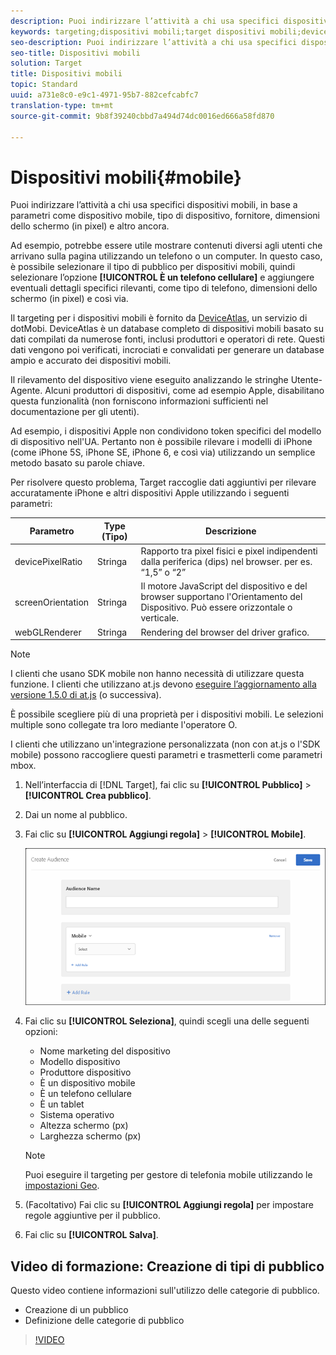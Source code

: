 ```yaml
---
description: Puoi indirizzare l’attività a chi usa specifici dispositivi mobili, in base a parametri come dispositivo mobile, tipo di dispositivo, fornitore, dimensioni dello schermo (in pixel) e altro ancora.
keywords: targeting;dispositivi mobili;target dispositivi mobili;deviceatlas;iphone;modelli di iphone;device atlas;displaywidth;larghezza display;altezza display;tipo di dispositivo;displayheight;telefono;tablet;modello di dispositivo
seo-description: Puoi indirizzare l’attività a chi usa specifici dispositivi mobili, in base a parametri come dispositivo mobile, tipo di dispositivo, fornitore, dimensioni dello schermo (in pixel) e altro ancora.
seo-title: Dispositivi mobili
solution: Target
title: Dispositivi mobili
topic: Standard
uuid: a731e8c0-e9c1-4971-95b7-882cefcabfc7
translation-type: tm+mt
source-git-commit: 9b8f39240cbbd7a494d74dc0016ed666a58fd870

---
```



# Dispositivi mobili{#mobile}

Puoi indirizzare l’attività a chi usa specifici dispositivi mobili, in base a parametri come dispositivo mobile, tipo di dispositivo, fornitore, dimensioni dello schermo (in pixel) e altro ancora.

Ad esempio, potrebbe essere utile mostrare contenuti diversi agli utenti che arrivano sulla pagina utilizzando un telefono o un computer. In questo caso, è possibile selezionare il tipo di pubblico per dispositivi mobili, quindi selezionare l’opzione **[!UICONTROL È un telefono cellulare]** e aggiungere eventuali dettagli specifici rilevanti, come tipo di telefono, dimensioni dello schermo (in pixel) e così via.

Il targeting per i dispositivi mobili è fornito da [DeviceAtlas](https://deviceatlas.com/device-data/user-agent-tester), un servizio di dotMobi. DeviceAtlas è un database completo di dispositivi mobili basato su dati compilati da numerose fonti, inclusi produttori e operatori di rete. Questi dati vengono poi verificati, incrociati e convalidati per generare un database ampio e accurato dei dispositivi mobili.

Il rilevamento del dispositivo viene eseguito analizzando le stringhe Utente-Agente. Alcuni produttori di dispositivi, come ad esempio Apple, disabilitano questa funzionalità (non forniscono informazioni sufficienti nel documentazione per gli utenti). 

Ad esempio, i dispositivi Apple non condividono token specifici del modello di dispositivo nell&#39;UA. Pertanto non è possibile rilevare i modelli di iPhone (come iPhone 5S, iPhone SE, iPhone 6, e così via) utilizzando un semplice metodo basato su parole chiave.

Per risolvere questo problema, Target raccoglie dati aggiuntivi per rilevare accuratamente iPhone e altri dispositivi Apple utilizzando i seguenti parametri:

| Parametro | Type (Tipo) | Descrizione |
|--- |--- |--- |
| devicePixelRatio | Stringa | Rapporto tra pixel fisici e pixel indipendenti dalla periferica (dips) nel browser.  per es. “1,5” o “2” |
| screenOrientation | Stringa | Il motore JavaScript del dispositivo e del browser supportano l&#39;Orientamento del Dispositivo. Può essere orizzontale o verticale. |
| webGLRenderer | Stringa | Rendering del browser del driver grafico. |

>[!NOTE]
>
>I clienti che usano SDK mobile non hanno necessità di utilizzare questa funzione. I clienti che utilizzano at.js devono [eseguire l’aggiornamento alla versione 1.5.0 di at.js](../../../c-implementing-target/c-implementing-target-for-client-side-web/target-atjs-versions.md#reference_DBB5EDB79EC44E558F9E08D4774A0F7A) (o successiva).

È possibile scegliere più di una proprietà per i dispositivi mobili. Le selezioni multiple sono collegate tra loro mediante l&#39;operatore O.

I clienti che utilizzano un&#39;integrazione personalizzata (non con at.js o l&#39;SDK mobile) possono raccogliere questi parametri e trasmetterli come parametri mbox.

1. Nell’interfaccia di [!DNL Target], fai clic su **[!UICONTROL Pubblico]** &gt; **[!UICONTROL Crea pubblico]**.
1. Dai un nome al pubblico.
1. Fai clic su **[!UICONTROL Aggiungi regola]** &gt; **[!UICONTROL Mobile]**.

   ![](assets/target_mobile.png)

1. Fai clic su **[!UICONTROL Seleziona]**, quindi scegli una delle seguenti opzioni:

   * Nome marketing del dispositivo
   * Modello dispositivo
   * Produttore dispositivo
   * È un dispositivo mobile
   * È un telefono cellulare
   * È un tablet
   * Sistema operativo
   * Altezza schermo (px)
   * Larghezza schermo (px)
   >[!NOTE]
   >
   >Puoi eseguire il targeting per gestore di telefonia mobile utilizzando le [impostazioni Geo](../../../c-target/c-audiences/c-target-rules/geo.md#concept_5B4D99DE685348FB877929EE0F942670).

1. (Facoltativo) Fai clic su **[!UICONTROL Aggiungi regola]** per impostare regole aggiuntive per il pubblico.
1. Fai clic su **[!UICONTROL Salva]**.

## Video di formazione: Creazione di tipi di pubblico

Questo video contiene informazioni sull&#39;utilizzo delle categorie di pubblico.

* Creazione di un pubblico
* Definizione delle categorie di pubblico

>[!VIDEO](https://video.tv.adobe.com/v/17392)
